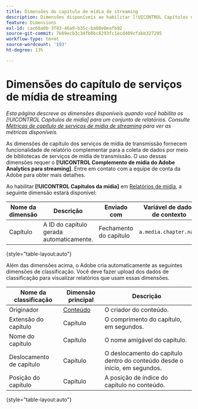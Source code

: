 ```yaml
---
title: Dimensões do capítulo de mídia de streaming
description: Dimensões disponíveis ao habilitar [!UICONTROL Capítulos de mídia] para um conjunto de relatórios.
feature: Dimensions
exl-id: cac66a0b-3f83-46a9-b35c-ba08e0eafb92
source-git-commit: 7609ecb3c34fb0bc8293fc1ecd409cfabb327295
workflow-type: tm+mt
source-wordcount: '193'
ht-degree: 13%

---
```


# Dimensões do capítulo de serviços de mídia de streaming

*Esta página descreve as dimensões disponíveis quando você habilita os [!UICONTROL Capítulos de mídia] para um conjunto de relatórios. Consulte [Métricas de capítulo de serviços de mídia de streaming](../metrics/sm-chapters.md) para ver as métricas disponíveis.*

As dimensões de capítulo dos serviços de mídia de transmissão fornecem funcionalidade de relatório complementar para a coleta de dados por meio de bibliotecas de serviços de mídia de transmissão. O uso dessas dimensões requer o **[!UICONTROL Complemento de mídia do Adobe Analytics para streaming]**. Entre em contato com a equipe de conta da Adobe para obter mais detalhes.

Ao habilitar **[!UICONTROL Capítulos da mídia]** em [Relatórios de mídia](/help/admin/admin/c-manage-report-suites/c-edit-report-suites/media-management.md), a seguinte dimensão estará disponível:

| Nome da dimensão | Descrição | Enviado com | Variável de dados de contexto |
| --- | --- | --- | --- |
| Capítulo | A ID do capítulo gerada automaticamente. | Fechamento do capítulo | `a.media.chapter.name` |

{style="table-layout:auto"}

Além das dimensões acima, o Adobe cria automaticamente as seguintes dimensões de classificação. Você deve fazer upload dos dados de classificação para visualizar relatórios que usam essas dimensões.

| Nome da classificação | Dimensão principal | Descrição |
| --- | --- | --- |
| Originador | [Conteúdo](sm-core.md) | O criador do conteúdo. |
| Extensão do capítulo | Capítulo | O comprimento do capítulo, em segundos. |
| Nome do capítulo | Capítulo | O nome amigável do capítulo. |
| Deslocamento de capítulo | Capítulo | O deslocamento do capítulo dentro do conteúdo desde o início, em segundos. |
| Posição do capítulo | Capítulo | A posição de índice do capítulo no conteúdo. |

{style="table-layout:auto"}
